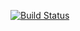 [![Build Status](https://app.travis-ci.com/github/wMeloFernandes/node-travis.svg?branch=master)](https://app.travis-ci.com/github/wMeloFernandes/node-travis)
